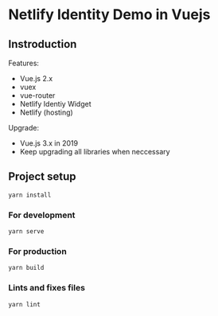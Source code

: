 # Netlify Identity Demo in Vuejs

## Instroduction

Features:
 - Vue.js 2.x
 - vuex
 - vue-router
 - Netlify Identiy Widget
 - Netlify (hosting) 

Upgrade:
 - Vue.js 3.x in 2019
 - Keep upgrading all libraries when neccessary

## Project setup
```
yarn install
```

### For development
```
yarn serve
```

### For production
```
yarn build
```

### Lints and fixes files
```
yarn lint
```

